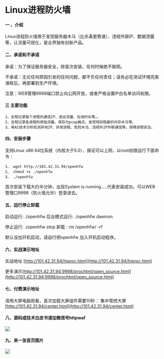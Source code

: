 # Linux进程防火墙

#### 一 、介绍
Linux进程防火墙用于发现服务器木马（比杀毒更靠谱）、违规外联IP、数据泄露等，让流量可视化，是业界独有创新产品。

#### 二、承诺和不承诺
承诺：为了保证服务器安全，除首次安装，任何时候绝不联网。

不承诺：无论任何原因引发的任何问题，都不负任何责任；请务必在测试环境完美演练后，再部署到生产环境。

注意：WEB管理9998端口禁止向公网开放，或者严格设置IP白名单访问权限。

#### 三 主要功能
    1、全程记录每个进程的通信IP、进出流量、在线时长等。。
    2、全程记录各进程的原始流量，保存为pcap格式，发现特别隐蔽的内存木马等。
    3、用AI技术分析检测异地IP、异常进程、危险木马、违规外IP外联通信等，保障进程安全。

#### 四、安装步骤
支持Linux x86 64位系统（内核大于5.0），保证可以上网，以root权限运行下面命令：

    1、 wget http://101.42.31.94/openhfw
    2、 chmod +x ./openhfw
    3、 ./openhfw

首次安装下载大约半分钟，出现System is running.....代表安装成功，可以WEB管理口9998（防火墙允许）登录进去。

#### 五、运行停止卸载
启动运行:  ./openhfw         后台模式运行:   ./openhfw daemon

停止运行:  ./openhfw stop    卸载 :   rm  /openhfw/ -rf

默认没加开机启动，请自行把openhfw 加入开机启动程序。

#### 六、实战演示地址

实战地址 [http://101.42.31.94/hiproc.html](http://101.42.31.94/hiproc.html)

更多演示[http://101.42.31.94:9998/prochtml/open_source.html](http://101.42.31.94:9998/prochtml/open_source.html)

#### 七、付费演示地址

请用大屏电脑观看，首次加载大屏组件需要10秒：
集中管控大屏 [http://101.42.31.94/center.html](http://101.42.31.94/center.html)

#### 八、源码或技术白皮书请加微信号httpwaf

![](https://gitee.com/httpwaf/httpwaf/raw/master/img/wechat.png)

#### 九、来一张首页图片

![](https://gitee.com/httpwaf/httpwaf/raw/master/img/home.png)
